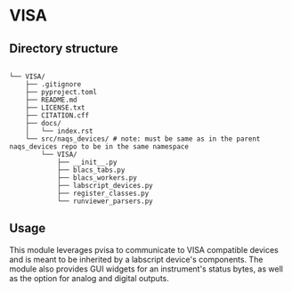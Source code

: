 # VISA

## Directory structure

```text

└── VISA/
    ├── .gitignore
    ├── pyproject.toml
    ├── README.md
    ├── LICENSE.txt
    ├── CITATION.cff
    ├── docs/
    │   └── index.rst
    └── src/naqs_devices/ # note: must be same as in the parent naqs_devices repo to be in the same namespace
        └── VISA/
            ├── __init__.py
            ├── blacs_tabs.py
            ├── blacs_workers.py
            ├── labscript_devices.py
            ├── register_classes.py
            └── runviewer_parsers.py
```

## Usage

This module leverages pvisa to communicate to VISA compatible devices and is meant to be inherited by a labscript device's components. The module also provides GUI widgets for an instrument's status bytes, as well as the option for analog and digital outputs.
